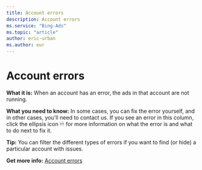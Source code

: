 ```yaml
---
title: Account errors
description: Account errors
ms.service: "Bing-Ads"
ms.topic: "article"
author: eric-urban
ms.author: eur
---
```


# Account errors

**What it is:**     When an account has an error, the ads in that account are not running.

**What you need to know:**     In some cases, you can fix the error yourself, and in other cases, you'll need to contact us. If you see an error in this column, click the ellipsis icon ![ellipsis icon](../../images/BA_ScreenCap_DeliveryDetails.png) for more information on what the error is and what to do next to fix it.

**Tip:** 	You can filter the different types of errors if you want to find (or hide) a particular account with issues.

**Get more info:** [Account errors](../hlp_BA_CONC_AccountErrors.md)


